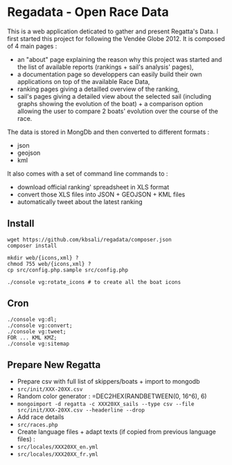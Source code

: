 Regadata - Open Race Data
=========================

This is a web application deticated to gather and present Regatta's Data. I first started this project for following the Vendée Globe 2012.
It is composed of 4 main pages :

* an "about" page explaining the reason why this project was started and the list of available reports (rankings + sail's analysis' pages),
* a documentation page so developpers can easily build their own applications on top of the available Race Data,
* ranking pages giving a detailled overview of the ranking,
* sail's pages giving a detailed view about the selected sail (including graphs showing the evolution of the boat) + a comparison option allowing the user to compare 2 boats' evolution over the course of the race.

The data is stored in MongDb and then converted to different formats :
* json
* geojson
* kml

It also comes with a set of command line commands to :

* download official ranking' spreadsheet in XLS format
* convert those XLS files into JSON + GEOJSON + KML files
* automatically tweet about the latest ranking

Install
-------

```
wget https://github.com/kbsali/regadata/composer.json
composer install
```

```
mkdir web/{icons,xml} ?
chmod 755 web/{icons,xml} ?
cp src/config.php.sample src/config.php
```

```
./console vg:rotate_icons # to create all the boat icons
```

Cron
----

```
./console vg:dl;
./console vg:convert;
./console vg:tweet;
FOR ... KML KMZ;
./console vg:sitemap
```

Prepare New Regatta
-------------------

* Prepare csv with full list of skippers/boats + import to mongodb
 *  `src/init/XXX-20XX.csv`
  * Random color generator : =DEC2HEX(RANDBETWEEN(0, 16^6), 6)
 *  `mongoimport -d regatta -c XXX20XX_sails --type csv --file src/init/XXX-20XX.csv --headerline --drop`
* Add race details
 *  `src/races.php`
* Create language files + adapt texts (if copied from previous language files) :
 *  `src/locales/XXX20XX_en.yml`
 *  `src/locales/XXX20XX_fr.yml`